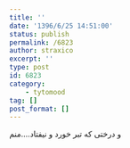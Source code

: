 ```yaml
---
title: ''
date: '1396/6/25 14:51:00'
status: publish
permalink: /6823
author: straxico
excerpt: ''
type: post
id: 6823
category:
    - tytomood
tag: []
post_format: []
---
```

و درختی که تبر خورد و نیفتاد….منم